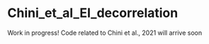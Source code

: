 # Chini_et_al_EI_decorrelation

Work in progress! Code related to Chini et al., 2021 will arrive soon

